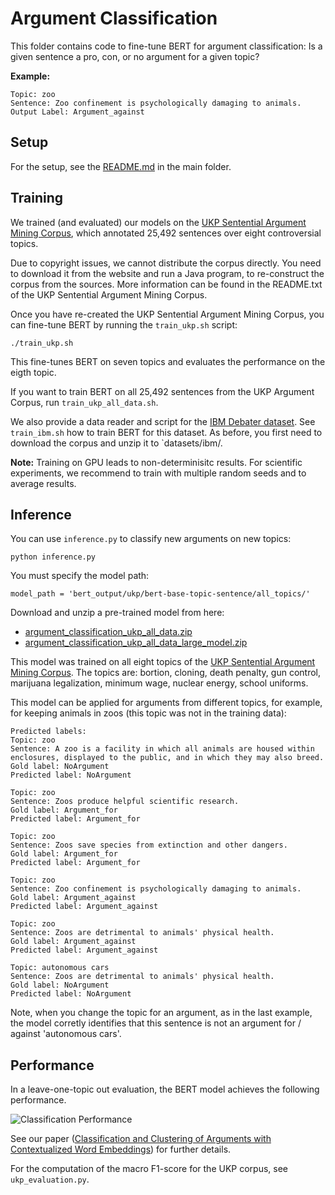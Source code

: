 # Argument Classification
This folder contains code to fine-tune BERT for argument classification: Is a given sentence a pro, con, or no argument for a given topic?

**Example:**
```
Topic: zoo
Sentence: Zoo confinement is psychologically damaging to animals.
Output Label: Argument_against
```


## Setup
For the setup, see the [README.md](https://github.com/UKPLab/acl2019-BERT-argument-classification-and-clustering/) in the main folder.


## Training
We trained (and evaluated) our models on the [UKP Sentential Argument Mining Corpus](https://www.informatik.tu-darmstadt.de/ukp/research_6/data/argumentation_mining_1/ukp_sentential_argument_mining_corpus/index.en.jsp), which annotated 25,492 sentences over eight controversial topics.

Due to copyright issues, we cannot distribute the corpus directly. You need to download it from the website and run a Java program, to re-construct the corpus from the sources. More information can be found in the README.txt of the UKP Sentential Argument Mining Corpus.

Once you have re-created the UKP Sentential Argument Mining Corpus, you can fine-tune BERT by running the `train_ukp.sh` script:
```
./train_ukp.sh
```

This fine-tunes BERT on seven topics and evaluates the performance on the eigth topic.


If you want to train BERT on all 25,492 sentences from the UKP Argument Corpus, run `train_ukp_all_data.sh`.

We also provide a data reader and script for the [IBM Debater dataset](http://www.research.ibm.com/haifa/dept/vst/debating_data.shtml). See `train_ibm.sh` how to train BERT for this dataset. As before, you first need to download the corpus and unzip it to `datasets/ibm/.

**Note:** Training on GPU leads to non-determinisitc results. For scientific experiments, we recommend to train with multiple random seeds and to average results.

## Inference
You can use `inference.py` to classify new arguments on new topics:
```
python inference.py
```

You must specify the model path:
```
model_path = 'bert_output/ukp/bert-base-topic-sentence/all_topics/'
```

Download and unzip a pre-trained model from here:
- [argument_classification_ukp_all_data.zip](https://public.ukp.informatik.tu-darmstadt.de/reimers/2019_acl-BERT-argument-classification-and-clustering/models/argument_classification_ukp_all_data.zip)
- [argument_classification_ukp_all_data_large_model.zip](https://public.ukp.informatik.tu-darmstadt.de/reimers/2019_acl-BERT-argument-classification-and-clustering/models/argument_classification_ukp_all_data_large_model.zip)

This model was trained on all eight topics of the [UKP Sentential Argument Mining Corpus](https://www.informatik.tu-darmstadt.de/ukp/research_6/data/argumentation_mining_1/ukp_sentential_argument_mining_corpus/index.en.jsp). The topics are: bortion, cloning, death penalty, gun control, marijuana legalization, minimum wage, nuclear energy, school uniforms.

This model can be applied for arguments from different topics, for example, for keeping animals in zoos (this topic was not in the training data):
```
Predicted labels:
Topic: zoo
Sentence: A zoo is a facility in which all animals are housed within enclosures, displayed to the public, and in which they may also breed.
Gold label: NoArgument
Predicted label: NoArgument

Topic: zoo
Sentence: Zoos produce helpful scientific research.
Gold label: Argument_for
Predicted label: Argument_for

Topic: zoo
Sentence: Zoos save species from extinction and other dangers.
Gold label: Argument_for
Predicted label: Argument_for

Topic: zoo
Sentence: Zoo confinement is psychologically damaging to animals.
Gold label: Argument_against
Predicted label: Argument_against

Topic: zoo
Sentence: Zoos are detrimental to animals' physical health.
Gold label: Argument_against
Predicted label: Argument_against

Topic: autonomous cars
Sentence: Zoos are detrimental to animals' physical health.
Gold label: NoArgument
Predicted label: NoArgument
```

Note, when you change the topic for an argument, as in the last example, the model corretly identifies that this sentence is not an argument for / against 'autonomous cars'.



## Performance

In a leave-one-topic out evaluation, the BERT model achieves the following performance.

![Classification Performance](https://public.ukp.informatik.tu-darmstadt.de/reimers/2019_acl-BERT-argument-classification-and-clustering/images/table_classification_results.png)


See our paper ([Classification and Clustering of Arguments with Contextualized Word Embeddings](https://arxiv.org/abs/1906.09821))  for further details.

For the computation of the macro F1-score for the UKP corpus, see `ukp_evaluation.py`.

